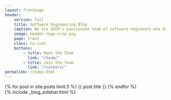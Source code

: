 ```yaml
---
layout: frontpage
header: 
    version: full
    title: Software Engineering Blog
    caption: We are OICR's passionate team of software engineers who build tools that help cancer researchers collaborate, work faster and take on more difficult challenges. This blog allows us to share information about or cutting-edge technology, groundbreaking tools and upcoming events.
    image: header-logo-crop.png
    page: front
    class: no-icon
    buttons:
        - title: Meet the Team
          link: "/team/"
        - title: Join the Team
          link: "/careers/"
permalink: /index.html
---
```


<div class="small-7 columns">
  {% for post in site.posts limit:3 %}
  {{ post.title }}
  {% endfor %}
</div>
<div class="small-5 columns">
  {% include _blog_sidebar.html %}
</div>
